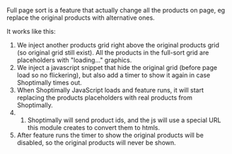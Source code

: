 Full page sort is a feature that actually change all the products on page, eg replace the original products with alternative ones.

It works like this:
1. We inject another products grid right above the original products grid (so original grid still exist). All the products in the full-sort grid are placeholders with "loading..." graphics.
2. We inject a javascript snippet that hide the original grid (before page load so no flickering), but also add a timer to show it again in case Shoptimally times out.
3. When Shoptimally JavaScript loads and feature runs, it will start replacing the products placeholders with real products from Shoptimally.
3. 1. Shoptimally will send product ids, and the js will use a special URL this module creates to convert them to htmls.
4. After feature runs the timer to show the original products will be disabled, so the original products will never be shown.